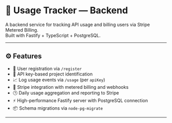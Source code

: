 # 🧠 Usage Tracker — Backend

A backend service for tracking API usage and billing users via Stripe Metered Billing.  
Built with Fastify + TypeScript + PostgreSQL.

---

## ⚙️ Features

- 🔐 User registration via `/register`
- 🔑 API key-based project identification
- 📈 Log usage events via `/usage` (per `apiKey`)
- 💸 Stripe integration with metered billing and webhooks
- 🕒 Daily usage aggregation and reporting to Stripe
- ⚡ High-performance Fastify server with PostgreSQL connection
- 📦 Schema migrations via `node-pg-migrate`

---
